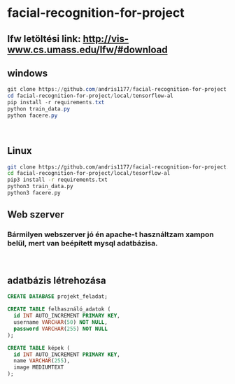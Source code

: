# facial-recognition-for-project

## lfw letöltési link: http://vis-www.cs.umass.edu/lfw/#download

## windows
``` powershell
git clone https://github.com/andris1177/facial-recognition-for-project.git
cd facial-recognition-for-project/local/tensorflow-al
pip install -r requirements.txt
python train_data.py
python facere.py
```

<br>

## Linux
``` bash
git clone https://github.com/andris1177/facial-recognition-for-project.git
cd facial-recognition-for-project/local/tesorflow-al
pip3 install -r requirements.txt
python3 train_data.py
python3 facere.py
```

## Web szerver
### Bármilyen webszerver jó én apache-t használtzam xampon belül, mert van beépített mysql adatbázisa.

<br>

## adatbázis létrehozása
``` sql
CREATE DATABASE projekt_feladat;

CREATE TABLE felhasználó_adatok (
  id INT AUTO_INCREMENT PRIMARY KEY,
  username VARCHAR(50) NOT NULL,
  password VARCHAR(255) NOT NULL
);

CREATE TABLE képek (
  id INT AUTO_INCREMENT PRIMARY KEY,
  name VARCHAR(255),
  image MEDIUMTEXT
);
```